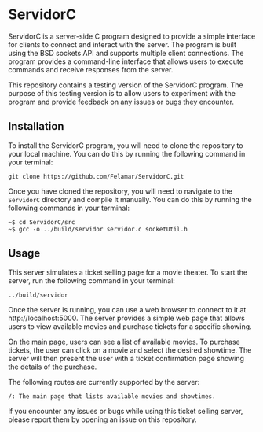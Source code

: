 # ServidorC

ServidorC is a server-side C program designed to provide a simple interface for clients to connect and interact with the server. The program is built using the BSD sockets API and supports multiple client connections. The program provides a command-line interface that allows users to execute commands and receive responses from the server.

This repository contains a testing version of the ServidorC program. The purpose of this testing version is to allow users to experiment with the program and provide feedback on any issues or bugs they encounter.

## Installation

To install the ServidorC program, you will need to clone the repository to your local machine. You can do this by running the following command in your terminal:

```
git clone https://github.com/Felamar/ServidorC.git
```

Once you have cloned the repository, you will need to navigate to the `ServidorC` directory and compile it manually. You can do this by running the following commands in your terminal:

```
~$ cd ServidorC/src
~$ gcc -o ../build/servidor servidor.c socketUtil.h
```

## Usage

This server simulates a ticket selling page for a movie theater. To start the server, run the following command in your terminal:
```
../build/servidor
```
Once the server is running, you can use a web browser to connect to it at http://localhost:5000. The server provides a simple web page that allows users to view available movies and purchase tickets for a specific showing.

On the main page, users can see a list of available movies. To purchase tickets, the user can click on a movie and select the desired showtime. The server will then present the user with a ticket confirmation page showing the details of the purchase.

The following routes are currently supported by the server:

    /: The main page that lists available movies and showtimes.

If you encounter any issues or bugs while using this ticket selling server, please report them by opening an issue on this repository.
